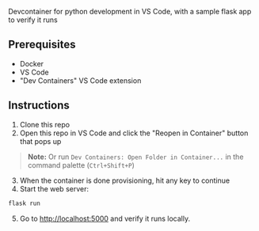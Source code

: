 Devcontainer for python development in VS Code, with a sample flask app to verify it runs

## Prerequisites

- Docker
- VS Code
- "Dev Containers" VS Code extension

## Instructions

1. Clone this repo
2. Open this repo in VS Code and click the "Reopen in Container" button that pops up

> **Note:**
> Or run `Dev Containers: Open Folder in Container...` in the command palette (`Ctrl+Shift+P`)

3. When the container is done provisioning, hit any key to continue
4. Start the web server:

```bash
flask run
```

5. Go to [http://localhost:5000](http://localhost:5000) and verify it runs locally.

